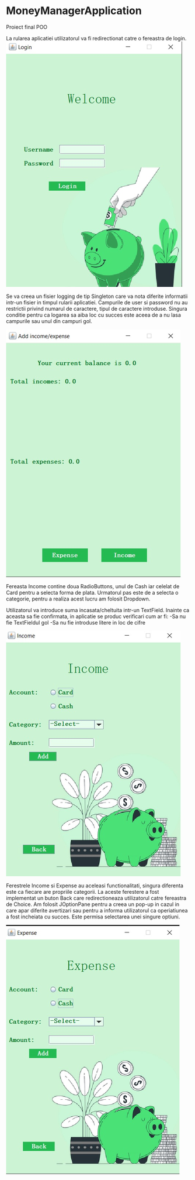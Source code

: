 # MoneyManagerApplication
Proiect final POO

La rularea aplicatiei utilizatorul va fi redirectionat catre o fereastra de login.
![My Image](img/loginImg.jpeg)


Se va creea un fisier logging de tip Singleton care va nota diferite informatii intr-un fisier in timpul rularii aplicatiei.
Campurile de user si password nu au restrictii privind numarul de caractere, tipul de caractere introduse. Singura conditie pentru ca logarea sa aiba loc cu succes este aceea de a nu lasa campurile sau unul din campuri gol.


![My Image](img/choiceImg.jpeg)


Fereasta Income contine doua RadioButtons, unul de Cash iar celelat de Card pentru a selecta forma de plata.
Urmatorul pas este de a selecta o categorie, pentru a realiza acest lucru am folosit Dropdown. 

Utilizatorul va introduce suma incasata/cheltuita intr-un TextField. 
Inainte ca aceasta sa fie confirmata, in aplicatie se produc verificari cum ar fi:
-Sa nu fie  TextFieldul gol
-Sa nu fie introduse litere in loc de cifre

![My Image](img/incomeImg.jpeg)


Ferestrele Income si Expense au aceleasi functionalitati, singura diferenta este ca fiecare are propriile categorii.
La aceste ferestere a fost implementat un buton Back care redirectioneaza utilizatorul catre fereastra de Choice.
Am folosit JOptionPane pentru a creea un pop-up in cazul in care apar diferite avertizari sau pentru a informa utilizatorul ca operiatiunea a fost incheiata cu succes.
Este permisa selectarea unei singure optiuni.


![My Image](img/expenseImg.jpeg)
